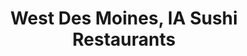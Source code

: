 ---
layout: city
title: West Des Moines, IA Sushi Restaurants
permalink: /iowa/west-des-moines/
stateAbbr: IA
stateName: Iowa
cityName: West Des Moines

---